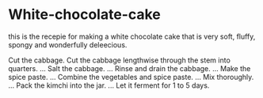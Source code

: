 # White-chocolate-cake

this is the recepie for making a white chocolate cake that is very soft, fluffy, spongy and wonderfully deleecious.

Cut the cabbage. Cut the cabbage lengthwise through the stem into quarters. ...
Salt the cabbage. ...
Rinse and drain the cabbage. ...
Make the spice paste. ...
Combine the vegetables and spice paste. ...
Mix thoroughly. ...
Pack the kimchi into the jar. ...
Let it ferment for 1 to 5 days.